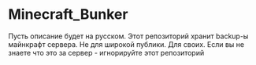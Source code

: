 # Minecraft_Bunker
Пусть описание будет на русском. Этот репозиторий хранит backup-ы майнкрафт сервера. Не для широкой публики. Для своих. Если вы не знаете что это за сервер - игнорируйте этот репозиторий
